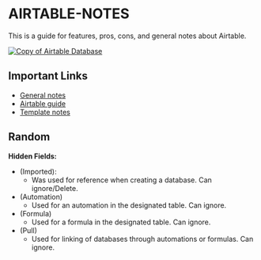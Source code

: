 # AIRTABLE-NOTES
This is a guide for features, pros, cons, and general notes about Airtable.

[![Copy of Airtable Database](https://www.youtube.com/watch?v=POgkE-YjAJo&t=1s.jpg)]([https://youtu.be/WXsD0ZgxjRw](https://airtable.com/appoqV2PTuUe1K0Z8/tbltBJHh2XHjCdO8G/viwXZaMRbTBuYR76h?blocks=hide))

## Important Links

* [General notes](./general-notes.md)
* [Airtable guide](./airtable-guide.md)
* [Template notes](./template.md)

## Random

**Hidden Fields:**
- (Imported):
	- Was used for reference when creating a database. Can ignore/Delete.
- (Automation)
	- Used for an automation in the designated table. Can ignore.
- (Formula)
	- Used for a formula in the designated table. Can ignore.
- (Pull)
	- Used for linking of databases through automations or formulas. Can ignore.
